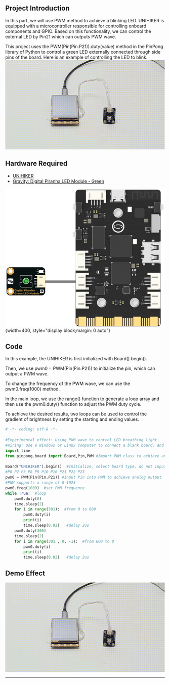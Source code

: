 ## **Project Introduction**
In this part, we will use PWM method to achieve a blinking LED.
UNIHIKER is equipped with a microcontroller responsible for controlling onboard components and GPIO. Based on this functionality, we can control the external LED by Pin21 which can outputs PWM wave.   

This project uses the PWM(Pin(Pin.P21)).duty(value) method in the PinPong library of Python to control a green LED externally connected through side pins of the board.
Here is an example of controlling the LED to blink.
![1-480P[00h00m00s-00h00m08s].gif](img/1_Blinking_LED/1721281953342-11e21fcb-a964-4e9c-b9a7-63b0c799e321.gif)
## **Hardware Required**

- [UNIHIKER](https://www.dfrobot.com/product-2691.html)
- [Gravity: Digital Piranha LED Module - Green](https://www.dfrobot.com/product-632.html)

![image.png](img/1_Blinking_LED/1720060887828-8dcafd88-7ad5-4094-a1e1-121ec785611e.png){width=400, style="display:block;margin: 0 auto"}
## **Code**
In this example, the UNIHIKER is first initialized with Board().begin().   

Then, we use pwm0 = PWM(Pin(Pin.P21)) to initialize the pin, which can output a PWM wave.   

To change the frequency of the PWM wave, we can use the pwm0.freq(1000) method.   

In the main loop, we use the range() function to generate a loop array and then use the pwm0.duty() function to adjust the PWM duty cycle.   

To achieve the desired results, two loops can be used to control the gradient of brightness by setting the starting and ending values.
```python
# -*- coding: utf-8 -*-

#Experimental effect: Using PWM wave to control LED breathing light
#Wiring: Use a Windows or Linux computer to connect a blank board, and P21 to connect an LED light module
import time
from pinpong.board import Board,Pin,PWM #Import PWM class to achieve analog output

Board("UNIHIKER").begin()  #Initialize, select board type, do not input board type for automatic recognition
#P0 P2 P3 P8 P9 P10 P16 P21 P22 P23
pwm0 = PWM(Pin(Pin.P21)) #Input Pin into PWM to achieve analog output
#PWM supports a range of 0-1023
pwm0.freq(1000)  #set PWM frequence 
while True:  #loop
    pwm0.duty(0)
    time.sleep(2)
    for i in range(301):  #from 0 to 600
        pwm0.duty(i) 
        print(i) 
        time.sleep(0.02)   #delay 2us
    pwm0.duty(300) 
    time.sleep(2)    
    for i in range(301 , 0, -1):  #from 600 to 0
        pwm0.duty(i)  
        print(i)
        time.sleep(0.02)   #delay 2us 
```
## **Demo Effect**
![1-480P[00h00m00s-00h00m08s].gif](img/1_Blinking_LED/1721281972007-59254163-2790-4cc2-bcaf-d81a791a4d8a.gif)


---
